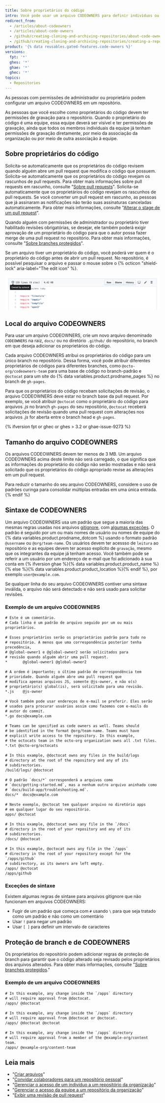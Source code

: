 ```yaml
---
title: Sobre proprietários do código
intro: Você pode usar um arquivo CODEOWNERS para definir indivíduos ou equipes que são responsáveis pelo código em um repositório.
redirect_from:
  - /articles/about-codeowners
  - /articles/about-code-owners
  - /github/creating-cloning-and-archiving-repositories/about-code-owners
  - /github/creating-cloning-and-archiving-repositories/creating-a-repository-on-github/about-code-owners
product: '{% data reusables.gated-features.code-owners %}'
versions:
  fpt: '*'
  ghes: '*'
  ghae: '*'
  ghec: '*'
topics:
  - Repositories
---
```


As pessoas com permissões de administrador ou proprietário podem configurar um arquivo CODEOWNERS em um repositório.

As pessoas que você escolhe como proprietários do código devem ter permissões de gravação para o repositório. Quando o proprietário do código é uma equipe, essa equipe deverá ser visível e ter permissões de gravação, ainda que todos os membros individuais da equipe já tenham permissões de gravação diretamente, por meio da associação da organização ou por meio de outra associação à equipe.

## Sobre proprietários do código

Solicita-se automaticamente que os proprietários do código revisem quando alguém abre um pull request que modifica o código que possuem. Solicita-se automaticamente que os proprietários do código revejam os rascunhos de pull requests. Para obter mais informações sobre pull requests em rascunho, consulte "[Sobre pull requests](/github/collaborating-with-issues-and-pull-requests/about-pull-requests#draft-pull-requests)". Solicita-se automaticamente que os proprietários do código revejam os rascunhos de pull requests. Se você converter um pull request em rascunho, as pessoas que já assinaram as notificações não terão suas assinaturas canceladas automaticamente. Para obter mais informações, consulte "[Alterar o stage de um pull request](/github/collaborating-with-issues-and-pull-requests/changing-the-stage-of-a-pull-request)".

Quando alguém com permissões de administrador ou proprietário tiver habilitado revisões obrigatórias, se desejar, ele também poderá exigir aprovação de um proprietário do código para que o autor possa fazer merge de uma pull request no repositório. Para obter mais informações, consulte "[Sobre branches protegidos](/github/administering-a-repository/about-protected-branches#require-pull-request-reviews-before-merging)".

Se um arquivo tiver um proprietário do código, você poderá ver quem é o proprietário do código antes de abrir um pull request. No repositório, é possível pesquisar o arquivo e passar o mouse sobre o {% octicon "shield-lock" aria-label="The edit icon" %}.

![Proprietário do código para um arquivo em um repositório](/assets/images/help/repository/code-owner-for-a-file.png)

## Local do arquivo CODEOWNERS

Para usar um arquivo CODEOWNERS, crie um novo arquivo denominado `CODEOWNERS` na raiz, `docs/` ou no diretório `.github/` do repositório, no branch em que deseja adicionar os proprietários do código.

Cada arquivo CODEOWNERS atribui os proprietários do código para um único branch no repositório. Dessa forma, você pode atribuir diferentes proprietários de códigos para diferentes branches, como `@octo-org/codeowners-team` para uma base de código no branch-padrão e `@octocat` para um site do {% data variables.product.prodname_pages %} no branch de `gh-pages`.

Para que os proprietários do código recebam solicitações de revisão, o arquivo CODEOWNERS deve estar no branch base da pull request. Por exemplo, se você atribuir `@octocat` como o proprietário do código para arquivos *.js* no branch `gh-pages` do seu repositório, `@octocat` receberá solicitações de revisão quando uma pull request com alterações nos arquivos *.js* for aberta entre o branch head e `gh-pages`.

{% ifversion fpt or ghec or ghes > 3.2 or ghae-issue-9273 %}
## Tamanho do arquivo CODEOWNERS

Os arquivos CODEOWNERS devem ter menos de 3 MB. Um arquivo CODEOWNERS acima deste limite não será carregado, o que significa que as informações do proprietário do código não serão mostradas e não será solicitado que os proprietários do código apropriado revise as alterações em um pull request.

Para reduzir o tamanho do seu arquivo CODEOWNERS, considere o uso de padrões curinga para consolidar múltiplas entradas em uma única entrada.
{% endif %}

## Sintaxe de CODEOWNERS

Um arquivo CODEOWNERS usa um padrão que segue a maioria das mesmas regras usadas nos arquivos [gitignore](https://git-scm.com/docs/gitignore#_pattern_format), com [algumas exceções](#syntax-exceptions). O padrão é seguido por um ou mais nomes de usuário ou nomes de equipe do {% data variables.product.prodname_dotcom %} usando o formato padrão `@username` ou `@org/team-name`. Os usuários devem ter acessso de `leitura` ao repositório e as equipes devem ter acesso explícito de `gravação`, mesmo que os integrantes da equipe já tenham acesso. Você também pode se referir a um usuário por um endereço de e-mail que foi adicionado à sua conta em {% ifversion ghae %}{% data variables.product.product_name %}{% else %}{% data variables.product.product_location %}{% endif %}, por exemplo `user@example.com`.

Se qualquer linha do seu arquivo CODEOWNERS contiver uma sintaxe inválida, o arquivo não será detectado e não será usado para solicitar revisões.
### Exemplo de um arquivo CODEOWNERS
```
# Este é um comentário.
# Cada linha é um padrão de arquivo seguido por um ou mais proprietários.

# Esses proprietários serão os proprietários padrão para tudo no
# repositório. A menos que uma correspondência posterior tenha precedência,
# @global-owner1 e @global-owner2 serão solicitados para
# revisão quando alguém abrir uma pull request.
*       @global-owner1 @global-owner2

# A ordem é importante; o último padrão de correspondência tem
# prioridade. Quando alguém abre uma pull request que
# modifica apenas arquivos JS, somente @js-owner, e não o(s)
# proprietário(s) global(is), será solicitado para uma revisão.
*.js    @js-owner

# Você também pode usar endereços de e-mail se preferir. Eles serão
# usados para procurar usuários assim como fazemos com e-mails do
# autor do commit.
*.go docs@example.com

# Teams can be specified as code owners as well. Teams should
# be identified in the format @org/team-name. Teams must have
# explicit write access to the repository. In this example,
# the octocats team in the octo-org organization owns all .txt files.
*.txt @octo-org/octocats

# In this example, @doctocat owns any files in the build/logs
# directory at the root of the repository and any of its
# subdirectories.
/build/logs/ @doctocat

# O padrão `docs/*` corresponderá a arquivos como
# `docs/getting-started.md`, mas a nenhum outro arquivo aninhado como
# `docs/build-app/troubleshooting.md`.
docs/*  docs@example.com

# Neste exemplo, @octocat tem qualquer arquivo no diretório apps
# em qualquer lugar do seu repositório.
apps/ @octocat

# In this example, @doctocat owns any file in the `/docs`
# directory in the root of your repository and any of its
# subdirectories.
/docs/ @doctocat

# In this example, @octocat owns any file in the `/apps` 
# directory in the root of your repository except for the `/apps/github` 
# subdirectory, as its owners are left empty.
/apps/ @octocat
/apps/github 
```
### Exceções de sintaxe
Existem algumas regras de sintaxe para arquivos gitignore que não funcionam em arquivos CODEOWNERS:
- Fugir de um padrão que começa com `#` usando `\` para que seja tratado como um padrão e não como um comentário
- Usar `!` para negar um padrão
- Usar `[ ]` para definir um intervalo de caracteres

## Proteção de branch e de CODEOWNERS
Os proprietários do repositório podem adicionar regras de proteção de branch para garantir que o código alterado seja revisado pelos proprietários dos arquivos alterados. Para obter mais informações, consulte "[Sobre branches protegidos](/github/administering-a-repository/defining-the-mergeability-of-pull-requests/about-protected-branches)."

### Exemplo de um arquivo CODEOWNERS
```
# In this example, any change inside the `/apps` directory
# will require approval from @doctocat.
/apps/ @doctocat

# In this example, any change inside the `/apps` directory
# will require approval from @doctocat or @octocat.
/apps/ @doctocat @octocat

# In this example, any change inside the `/apps` directory
# will require approval from a member of the @example-org/content team.
/apps/ @example-org/content-team
```


## Leia mais

- "[Criar arquivos](/articles/creating-new-files)"
- "[Convidar colaboradores para um repositório pessoal](/articles/inviting-collaborators-to-a-personal-repository)"
- "[Gerenciar o acesso de um indivíduo a um repositório da organização](/articles/managing-an-individual-s-access-to-an-organization-repository)"
- "[Gerenciar o acesso da equipe a um repositório da organização](/articles/managing-team-access-to-an-organization-repository)"
- "[Exibir uma revisão de pull request](/pull-requests/collaborating-with-pull-requests/reviewing-changes-in-pull-requests/viewing-a-pull-request-review)"
